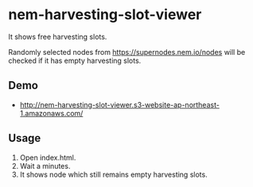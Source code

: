 # nem-harvesting-slot-viewer

It shows free harvesting slots.

Randomly selected nodes from https://supernodes.nem.io/nodes will be checked if it has empty harvesting slots.

## Demo

- http://nem-harvesting-slot-viewer.s3-website-ap-northeast-1.amazonaws.com/

## Usage

1. Open index.html.
2. Wait a minutes.
3. It shows node which still remains empty harvesting slots.
